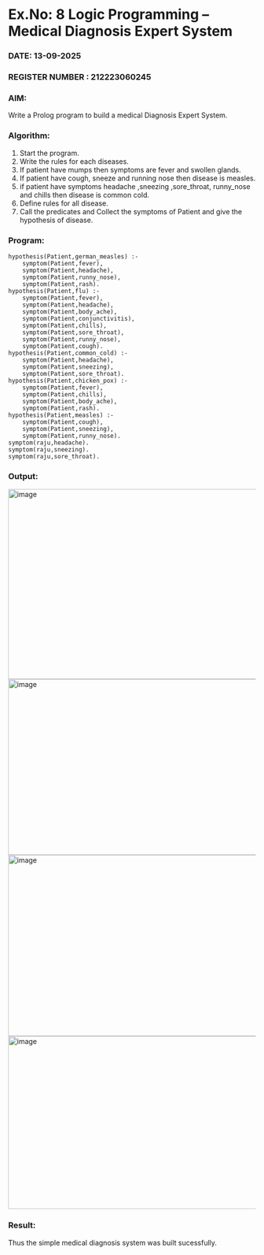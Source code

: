 # Ex.No: 8  Logic Programming –  Medical Diagnosis Expert System
### DATE: 13-09-2025                                                                           
### REGISTER NUMBER : 212223060245
### AIM: 
Write a Prolog program to build a medical Diagnosis Expert System.
###  Algorithm:
1. Start the program.
2. Write the rules for each diseases.
3. If patient have mumps then symptoms are fever and swollen glands.
4. If patient have cough, sneeze and running nose then disease is measles.
5. if patient have symptoms headache ,sneezing ,sore_throat, runny_nose and  chills then disease is common cold.
6. Define rules for all disease.
7. Call the predicates and Collect the symptoms of Patient and give the hypothesis of disease.
        

### Program:
```
hypothesis(Patient,german_measles) :-
    symptom(Patient,fever),
    symptom(Patient,headache),
    symptom(Patient,runny_nose),
    symptom(Patient,rash).
hypothesis(Patient,flu) :-
    symptom(Patient,fever),
    symptom(Patient,headache),
    symptom(Patient,body_ache),
    symptom(Patient,conjunctivitis),
    symptom(Patient,chills),
    symptom(Patient,sore_throat),
    symptom(Patient,runny_nose),
    symptom(Patient,cough).
hypothesis(Patient,common_cold) :-
    symptom(Patient,headache),
    symptom(Patient,sneezing),
    symptom(Patient,sore_throat).
hypothesis(Patient,chicken_pox) :-
    symptom(Patient,fever),
    symptom(Patient,chills),
    symptom(Patient,body_ache),
    symptom(Patient,rash).
hypothesis(Patient,measles) :-
    symptom(Patient,cough),
    symptom(Patient,sneezing),
    symptom(Patient,runny_nose).
symptom(raju,headache).
symptom(raju,sneezing).
symptom(raju,sore_throat).
```










### Output:

<img width="933" height="386" alt="image" src="https://github.com/user-attachments/assets/5f65d9cf-ca03-4d65-8140-6428c9c785d2" />


<img width="931" height="357" alt="image" src="https://github.com/user-attachments/assets/d8283ea3-84f8-4424-9531-eaea30e5f2d0" />

<img width="929" height="368" alt="image" src="https://github.com/user-attachments/assets/6c190894-9303-40d6-a579-4fc0228a355d" />

<img width="929" height="351" alt="image" src="https://github.com/user-attachments/assets/ff2f1947-cebd-4e81-a05b-39943fe5d334" />





### Result:
Thus the simple medical diagnosis system was built sucessfully.
